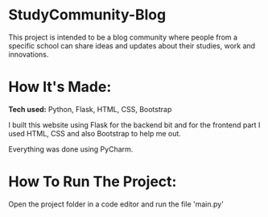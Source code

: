 # StudyCommunity-Blog
This project is intended to be a blog community where people from a specific school can share ideas and updates about their studies, work and innovations.

# How It's Made: 
**Tech used:** Python, Flask, HTML, CSS, Bootstrap

I built this website using Flask for the backend bit and for the frontend part I used HTML, CSS and also Bootstrap to help me out. 

Everything was done using PyCharm.

# How To Run The Project:
Open the project folder in a code editor and run the file 'main.py'
